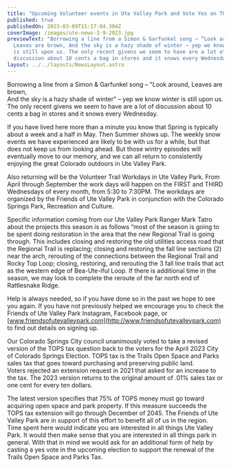 ```yaml
---
title: "Upcoming Volunteer events in Ute Valley Park and Vote Yes on TOPS Renewal! "
published: true
publishedOn: 2023-03-09T15:17:04.304Z
coverImage: /images/ute-news-3-9-2023.jpg
previewText: "Borrowing a line from a Simon & Garfunkel song – “Look around,
  Leaves are brown, And the sky is a hazy shade of winter – yep we know winter
  is still upon us. The only recent givens we seem to have are a lot of
  discussion about 10 cents a bag in stores and it snows every Wednesday. "
layout: ../../layouts/NewsLayout.astro
---
```

Borrowing a line from a Simon & Garfunkel song – "Look around, Leaves are brown,\
And the sky is a hazy shade of winter" – yep we know winter is still upon us. The only recent givens we seem to have are a lot of discussion about 10 cents a bag in stores and it snows every Wednesday. 

If you have lived here more than a minute you know that Spring is typically about a week and a half in May. Then Summer shows up. The weekly snow events we have experienced are likely to be with us for a while, but that does not keep us from looking ahead. But those wintry episodes will eventually move to our memory, and we can all return to consistently enjoying the great Colorado outdoors in Ute Valley Park.

Also returning will be the Volunteer Trail Workdays in Ute Valley Park. From April through September the work days will happen on the FIRST and THIRD Wednesdays of every month, from 5:30 to 7:30PM. The workdays are organized by the Friends of Ute Valley Park in conjunction with the Colorado Springs Park, Recreation and Culture. 

Specific information coming from our Ute Valley Park Ranger Mark Tatro about the projects this season is as follows “most of the season is going to be spent doing restoration in the area that the new Regional Trail is going through. This includes closing and restoring the old utilities access road that the Regional Trail is replacing; closing and restoring the fall line sections (2) near the arch, rerouting of the connections between the Regional Trail and Rocky Top Loop; closing, restoring, and rerouting the 3 fall line trails that act as the western edge of Bea-Ute-iful Loop. If there is additional time in the season, we may look to complete the reroute of the far north end of Rattlesnake Ridge.

Help is always needed, so if you have done so in the past we hope to see you again. If you have not previously helped we encourage you to check the Friends of Ute Valley Park Instagram, Facebook page, or [www.friendsofutevalleypark.com](http://www.friendsofutevalleypark.com) to find out details on signing up.

Our Colorado Springs City council unanimously voted to take a revised version of the TOPS tax question back to the voters for the April 2023 City of Colorado Springs Election. TOPS tax is the Trails Open Space and Parks sales tax that goes toward purchasing and preserving public land. Voters rejected an extension request in 2021 that asked for an increase to the tax. The 2023 version returns to the original amount of .01% sales tax or one cent for every ten dollars. 

The latest version specifies that 75% of TOPS money must go toward acquiring open space and park property. If this measure succeeds the TOPS tax extension will go through December of 2045. The Friends of Ute Valley Park are in support of this effort to benefit all of us in the region. Time spent here would indicate you are interested in all things Ute Valley Park. It would then make sense that you are interested in all things park in general. With that in mind we would ask for an additional form of help by casting a yes vote in the upcoming election to support the renewal of the Trails Open Space and Parks Tax.